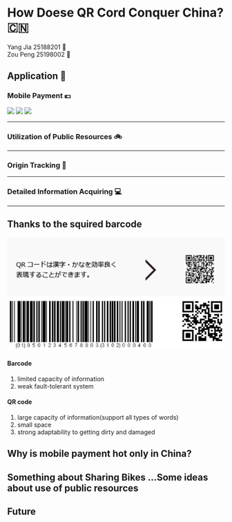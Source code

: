 # How Doese QR Cord Conquer China?  :cn:

Yang  Jia 25188201   :girl:   
Zou Peng 25198002 :boy:

## Application :satellite:

### Mobile Payment :yen:
![](mhack_pre.rar\mhack_pre\1_mobile_pay\commondity_pur\qr-code-1.jpg)
![](mhack_pre.rar\mhack_pre\1_mobile_pay\commondity_pur\qr-code-3-1.jpg)
![](mhack_pre.rar\mhack_pre\1_mobile_pay\commondity_pur\qr-code-5.jpg)

------

### Utilization of Public Resources :bike:
-----

### Origin Tracking :cow2:
-----

### Detailed Information Acquiring :computer:
-----

## Thanks to the squired barcode 
![](JPQRcode.png)
![](BarQR.jpg)

#### Barcode
1. limited capacity of information
2. weak fault-tolerant system

#### QR code
1. large capacity of information(support all types of words)
2. small space
3. strong adaptability to getting dirty and damaged

## Why is mobile payment hot only in China? 

## Something about Sharing Bikes ...Some ideas about use of public resources


## Future
